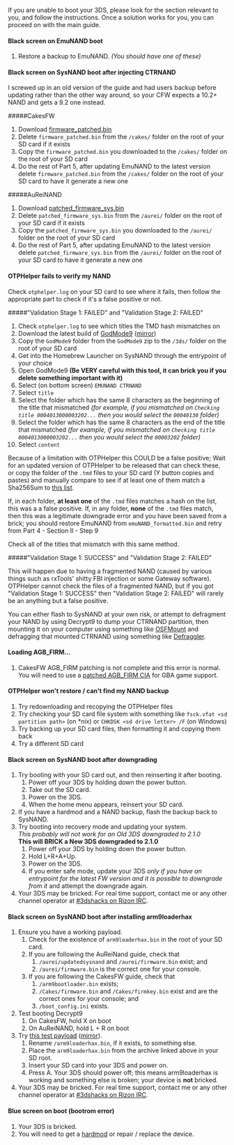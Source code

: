 If you are unable to boot your 3DS, please look for the section relevant to you, and follow the instructions. Once a solution works for you, you can proceed on with the main guide.

#### <a name="ts_bs_emunand" />Black screen on EmuNAND boot

1. Restore a backup to EmuNAND. *(You should have one of these)*

#### <a name="ts_bs_ctrnand" />Black screen on SysNAND boot after injecting CTRNAND

I screwed up in an old version of the guide and had users backup before updating rather than the other way around, so your CFW expects a 10.2+ NAND and gets a 9.2 one instead.

#####CakesFW

1. Download [firmware_patched.bin](https://up1.ca/#LQm-QJ3j5htr2vTG6Z2TnA)
2. Delete `firmware_patched.bin` from the `/cakes/` folder on the root of your SD card if it exists
3. Copy the `firmware_patched.bin` you downloaded to the `/cakes/` folder on the root of your SD card
4. Do the rest of Part 5, after updating EmuNAND to the latest version delete `firmware_patched.bin` from the `/cakes/` folder on the root of your SD card to have it generate a new one

#####AuReiNAND

1. Download [patched_firmware_sys.bin](https://up1.ca/#BBTyUYm47YF3hBwBYhKGsA)
2. Delete `patched_firmware_sys.bin` from the `/aurei/` folder on the root of your SD card if it exists
3. Copy the `patched_firmware_sys.bin` you downloaded to the `/aurei/` folder on the root of your SD card
4. Do the rest of Part 5, after updating EmuNAND to the latest version delete `patched_firmware_sys.bin` from the `/aurei/` folder on the root of your SD card to have it generate a new one

#### <a name="ts_otphelper_verify_fail" />OTPHelper fails to verify my NAND

Check `otphelper.log` on your SD card to see where it fails, then follow the appropriate part to check if it's a  false positive or not.

#####"Validation Stage 1: FAILED" and "Validation Stage 2: FAILED"  
 
1. Check `otphelper.log` to see which titles the TMD hash mismatches on
2. Download the latest build of [GodMode9](https://mega.nz/#!9oUSBRKS!OPabQRkS1az88jH8FIBkrb_N_hd4IWaguCENabot1r4) ([mirror](https://drive.google.com/file/d/0BzPfvjeuhqoDUUlRbFNZbDZjR2M/view?usp=sharing))
3. Copy the `GodMode9` folder from the `GodMode9` zip to the `/3ds/` folder on the root of your SD card
4. Get into the Homebrew Launcher on SysNAND through the entrypoint of your choice
5. Open GodMode9 **(Be VERY careful with this tool, it can brick you if you delete something important with it)**
6. Select (on bottom screen) `EMUNAND CTRNAND`
7. Select `title`
8. Select the folder which has the same 8 characters as the beginning of the title that mismatched *(for example, if you mismatched on `Checking title 0004013000003202...` then you would select the `00040130` folder)*
9. Select the folder which has the same 8 characters as the end of the title that mismatched *(for example, if you mismatched on `Checking title 0004013000003202...` then you would select the `00003202` folder)*
10. Select `content`

Because of a limitation with OTPHelper this COULD be a false positive; Wait for an updated version of OTPHelper to be released that can check these, or copy the folder of the `.tmd` files to your SD card (Y button copies and pastes) and manually compare to see if at least one of them match a Sha256Sum to [this list](https://gist.github.com/Plailect/a6789c6a87a2eee575da). 

If, in each folder, **at least one** of the `.tmd` files matches a hash on the list, this was a a false positive. If, in any folder, **none** of the `.tmd` files match, then this was a legitimate downgrade error and you have been saved from a brick; you should restore EmuNAND from `emuNAND_formatted.bin` and retry from Part 4 - Section II - Step 9

Check all of the titles that mismatch with this same method.

#####"Validation Stage 1: SUCCESS" and "Validation Stage 2: FAILED"

This will happen due to having a fragmented NAND (caused by various things such as rxTools' shitty FBI injection or some Gateway software). OTPHelper cannot check the files of a fragmented NAND, but if you got "Validation Stage 1: SUCCESS" then "Validation Stage 2: FAILED" will rarely be an anything but a false positive.

You can either flash to SysNAND at your own risk, or attempt to defragment your NAND by using Decrypt9 to dump your CTRNAND partition, then mounting it on your computer using something like [OSFMount](http://www.osforensics.com/tools/mount-disk-images.html) and defragging that mounted CTRNAND using something like [Defraggler](https://www.piriform.com/defraggler/download/standard).

#### <a name="ts_agb_firm" />Loading AGB_FIRM...

1. CakesFW AGB_FIRM patching is not complete and this error is normal. You will need to use a [patched AGB_FIRM CIA](https://gbatemp.net/threads/390313/) for GBA game support.

#### <a name="ts_otp_helper" />OTPHelper won't restore / can't find my NAND backup

1. Try redownloading and recopying the OTPHelper files
3. Try checking your SD card file system with something like `fsck.vfat <sd partition path>` (on *nix) or `CHKDSK <sd drive letter> /F` (on Windows)
2. Try backing up your SD card files, then formatting it and copying them back
5. Try a different SD card

#### <a name="ts_sys_down" />Black screen on SysNAND boot after downgrading

1. Try booting with your SD card out, and then reinserting it after booting.
   1. Power off your 3DS by holding down the power button.
   2. Take out the SD card.
   3. Power on the 3DS.
   4. When the home menu appears, reinsert your SD card.
2. If you have a hardmod and a NAND backup, flash the backup back to SysNAND.
3. Try booting into recovery mode and updating your system.    
   *This probably will not work for an Old 3DS downgraded to 2.1.0*    
   **This will BRICK a New 3DS downgraded to 2.1.0**
   1. Power off your 3DS by holding down the power button.
   2. Hold L+R+A+Up.
   3. Power on the 3DS.
   4. If you enter safe mode, update your 3DS *only if you have an entrypoint for the latest FW version and it is possible to downgrade from it* and attempt the downgrade again.
4. Your 3DS may be bricked. For real time support, contact me or any other channel operator at [#3dshacks on Rizon IRC](https://qchat.rizon.net/?channels=3dshacks&uio=d4).

#### <a name="ts_sys_a9lh" />Black screen on SysNAND boot after installing arm9loaderhax

1. Ensure you have a working payload.
   1. Check for the existence of `arm9loaderhax.bin` in the root of your SD card.
   2. If you are following the AuReiNand guide, check that
      1. `/aurei/updatedsysnand` and `/aurei/firmware.bin` exist; and
      2. `/aurei/firmware.bin` is the correct one for your console.
   3. If you are following the CakesFW guide, check that
      1. `/arm9bootloader.bin` exists;
      2. `/Cakes/firmware.bin` and `/Cakes/firmkey.bin` exist and are the correct ones for your console; and
      3. `/boot_config.ini` exists.
2. Test booting Decrypt9
   1. On CakesFW, hold X on boot
   2. On AuReiNAND, hold L + R on boot
2. Try [this test payload](https://mega.nz/#!YxMiGDhB!VZLv2XPSqFFzEhf4kGMXAdQtSpIGvnp2vu2W1j4o7cc/) ([mirror](https://drive.google.com/file/d/0BzPfvjeuhqoDanVaR3FTUTFqNFU/view?usp=sharing)).
   1. Rename `/arm9loaderhax.bin`, if it exists, to something else.
   2. Place the `arm9loaderhax.bin` from the archive linked above in your SD root.
   3. Insert your SD card into your 3DS and power on.
   4. Press A. Your 3DS should power off; this means arm9loaderhax is working and something else is broken; your device is **not** bricked.
3. Your 3DS may be bricked. For real time support, contact me or any other channel operator at [#3dshacks on Rizon IRC](https://qchat.rizon.net/?channels=3dshacks&uio=d4).

#### <a name="ts_sys_blue" />Blue screen on boot (bootrom error)

1. Your 3DS is bricked.
2. You will need to get a [hardmod](https://gbatemp.net/threads/414498/) or repair / replace the device.